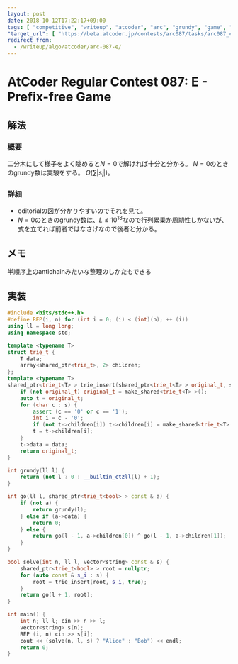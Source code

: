 ```yaml
---
layout: post
date: 2018-10-12T17:22:17+09:00
tags: [ "competitive", "writeup", "atcoder", "arc", "grundy", "game", "binary-tree", "trie" ]
"target_url": [ "https://beta.atcoder.jp/contests/arc087/tasks/arc087_c" ]
redirect_from:
  - /writeup/algo/atcoder/arc-087-e/
---
```


# AtCoder Regular Contest 087: E - Prefix-free Game

## 解法

### 概要

二分木にして様子をよく眺めると$N = 0$で解ければ十分と分かる。
$N = 0$のときのgrundy数は実験をする。
$O(\sum |s_i|)$。

### 詳細

-   editorialの図が分かりやすいのでそれを見て。
-   $N = 0$のときのgrundy数は、$L \le 10^{18}$なので行列累乗か周期性しかないが、式を立てれば前者ではなさげなので後者と分かる。

## メモ

半順序上のantichainみたいな整理のしかたもできる

## 実装

``` c++
#include <bits/stdc++.h>
#define REP(i, n) for (int i = 0; (i) < (int)(n); ++ (i))
using ll = long long;
using namespace std;

template <typename T>
struct trie_t {
    T data;
    array<shared_ptr<trie_t>, 2> children;
};
template <typename T>
shared_ptr<trie_t<T> > trie_insert(shared_ptr<trie_t<T> > original_t, string const & s, T data) {
    if (not original_t) original_t = make_shared<trie_t<T> >();
    auto t = original_t;
    for (char c : s) {
        assert (c == '0' or c == '1');
        int i = c - '0';
        if (not t->children[i]) t->children[i] = make_shared<trie_t<T> >();
        t = t->children[i];
    }
    t->data = data;
    return original_t;
}

int grundy(ll l) {
    return (not l ? 0 : __builtin_ctzll(l) + 1);
}

int go(ll l, shared_ptr<trie_t<bool> > const & a) {
    if (not a) {
        return grundy(l);
    } else if (a->data) {
        return 0;
    } else {
        return go(l - 1, a->children[0]) ^ go(l - 1, a->children[1]);
    }
}

bool solve(int n, ll l, vector<string> const & s) {
    shared_ptr<trie_t<bool> > root = nullptr;
    for (auto const & s_i : s) {
        root = trie_insert(root, s_i, true);
    }
    return go(l + 1, root);
}

int main() {
    int n; ll l; cin >> n >> l;
    vector<string> s(n);
    REP (i, n) cin >> s[i];
    cout << (solve(n, l, s) ? "Alice" : "Bob") << endl;
    return 0;
}
```
